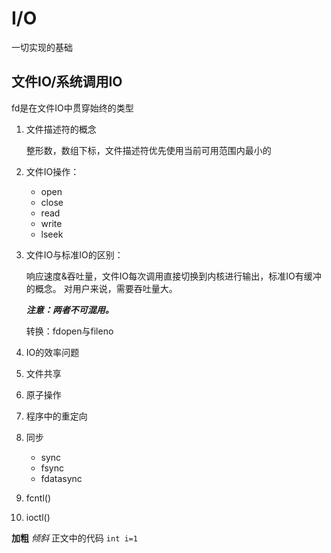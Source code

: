 # I/O

一切实现的基础

## 文件IO/系统调用IO

fd是在文件IO中贯穿始终的类型

1. 文件描述符的概念
   
   整形数，数组下标，文件描述符优先使用当前可用范围内最小的
2. 文件IO操作：
   - open
   - close
   - read
   - write
   - lseek
3. 文件IO与标准IO的区别：
        
    响应速度&吞吐量，文件IO每次调用直接切换到内核进行输出，标准IO有缓冲的概念。
    对用户来说，需要吞吐量大。
    
    ***注意：两者不可混用。***
    
    转换：fdopen与fileno
4. IO的效率问题
5. 文件共享
6. 原子操作
7. 程序中的重定向
8. 同步
   - sync
   - fsync
   - fdatasync
9.  fcntl()
10. ioctl()

**加粗**   *倾斜*
正文中的代码 `int i=1`
